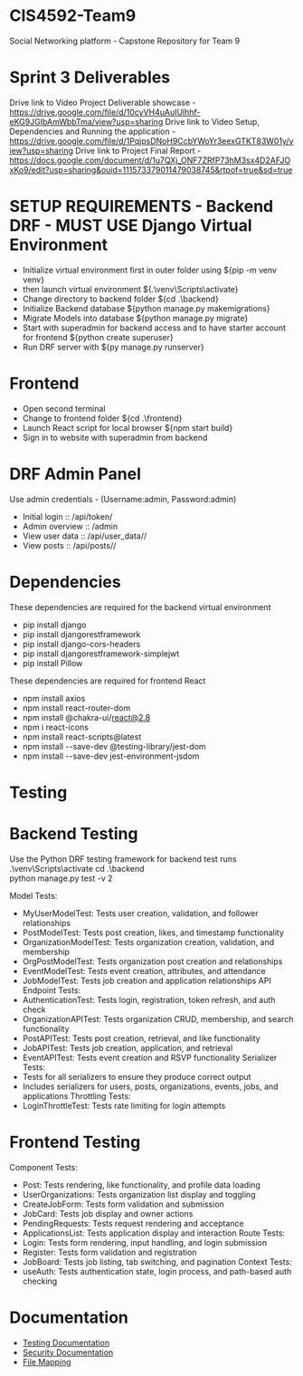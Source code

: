 # CIS4592-Team9
Social Networking platform - Capstone Repository for Team 9

# Sprint 3 Deliverables
Drive link to Video Project Deliverable showcase - https://drive.google.com/file/d/10cyVH4uAuIUlhhf-eKG9JGIbAmWbbTma/view?usp=sharing
Drive link to Video Setup, Dependencies and Running the application - https://drive.google.com/file/d/1PqjpsDNoH9CcbYWoYr3eexGTKT83W01y/view?usp=sharing
Drive link to Project Final Report - https://docs.google.com/document/d/1u7QXj_ONF7ZRfP73hM3sx4D2AFJOxKo9/edit?usp=sharing&ouid=111573379011479038745&rtpof=true&sd=true

# SETUP REQUIREMENTS - Backend DRF - MUST USE Django Virtual Environment
- Initialize virtual environment first in outer folder using ${pip -m venv venv}
- then launch virtual environment ${.\venv\Scripts\activate}
- Change directory to backend folder ${cd .\backend\}
- Initialize Backend database ${python manage.py makemigrations}
- Migrate Models into database ${python manage.py migrate}
- Start with superadmin for backend access and to have starter account for frontend ${python create superuser}
- Run DRF server with ${py manage.py runserver}

# Frontend
- Open second terminal
- Change to frontend folder ${cd .\frontend}
- Launch React script for local browser ${npm start build}
- Sign in to website with superadmin from backend

# DRF Admin Panel
Use admin credentials - (Username:admin, Password:admin)
- Initial login  ::   /api/token/
- Admin overview ::   /admin
- View user data ::   /api/user_data/<username>/
- View posts     ::   /api/posts/<username>/

# Dependencies
These dependencies are required for the backend virtual environment
- pip install django
- pip install djangorestframework
- pip install django-cors-headers
- pip install djangorestframework-simplejwt
- pip install Pillow

These dependencies are required for frontend React
- npm install axios
- npm install react-router-dom
- npm install @chakra-ui/react@2.8
- npm i react-icons
- npm install react-scripts@latest
- npm install --save-dev @testing-library/jest-dom
- npm install --save-dev jest-environment-jsdom

# Testing
# Backend Testing
Use the Python DRF testing framework for backend test runs
 .\venv\Scripts\activate
 cd .\backend\
 python manage.py test -v 2

Model Tests:
- MyUserModelTest: Tests user creation, validation, and follower relationships
- PostModelTest: Tests post creation, likes, and timestamp functionality
- OrganizationModelTest: Tests organization creation, validation, and membership
- OrgPostModelTest: Tests organization post creation and relationships
- EventModelTest: Tests event creation, attributes, and attendance
- JobModelTest: Tests job creation and application relationships
API Endpoint Tests:
- AuthenticationTest: Tests login, registration, token refresh, and auth check
- OrganizationAPITest: Tests organization CRUD, membership, and search functionality
- PostAPITest: Tests post creation, retrieval, and like functionality
- JobAPITest: Tests job creation, application, and retrieval
- EventAPITest: Tests event creation and RSVP functionality
Serializer Tests:
- Tests for all serializers to ensure they produce correct output
- Includes serializers for users, posts, organizations, events, jobs, and applications
Throttling Tests:
- LoginThrottleTest: Tests rate limiting for login attempts

# Frontend Testing
Component Tests:
- Post: Tests rendering, like functionality, and profile data loading
- UserOrganizations: Tests organization list display and toggling
- CreateJobForm: Tests form validation and submission
- JobCard: Tests job display and owner actions
- PendingRequests: Tests request rendering and acceptance
- ApplicationsList: Tests application display and interaction
Route Tests:
- Login: Tests form rendering, input handling, and login submission
- Register: Tests form validation and registration
- JobBoard: Tests job listing, tab switching, and pagination
Context Tests:
- useAuth: Tests authentication state, login process, and path-based auth checking

# Documentation
- [Testing Documentation](./documentation/test-coverage.md)
- [Security Documentation](./documentation/security-approach.md)
- [File Mapping](./documentation/project_file_map.md)